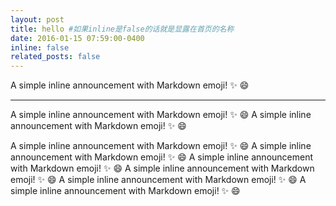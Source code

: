 ```yaml
---
layout: post
title: hello #如果inline是false的话就是显露在首页的名称
date: 2016-01-15 07:59:00-0400
inline: false
related_posts: false
---
```


A simple inline announcement with Markdown emoji! :sparkles: :smile:

---

A simple inline announcement with Markdown emoji! :sparkles: :smile:
A simple inline announcement with Markdown emoji! :sparkles: :smile:

A simple inline announcement with Markdown emoji! :sparkles: :smile:
A simple inline announcement with Markdown emoji! :sparkles: :smile:
A simple inline announcement with Markdown emoji! :sparkles: :smile:
A simple inline announcement with Markdown emoji! :sparkles: :smile:
A simple inline announcement with Markdown emoji! :sparkles: :smile:
A simple inline announcement with Markdown emoji! :sparkles: :smile:

